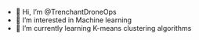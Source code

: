 - 👋 Hi, I’m @TrenchantDroneOps
- 👀 I’m interested in Machine learning
- 🌱 I’m currently learning K-means clustering algorithms
